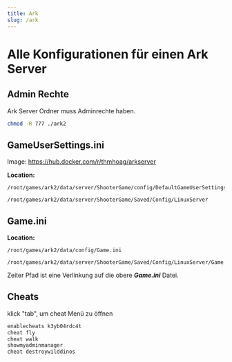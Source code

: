 ```yaml
---
title: Ark
slug: /ark
---
```


# Alle Konfigurationen für einen Ark Server

## Admin Rechte

Ark Server Ordner muss Adminrechte haben.

```bash
chmod -R 777 ./ark2
```

## GameUserSettings.ini 
Image:
https://hub.docker.com/r/thmhoag/arkserver

**Location:**
```
/root/games/ark2/data/server/ShooterGame/config/DefaultGameUserSettings.ini

/root/games/ark2/data/server/ShooterGame/Saved/Config/LinuxServer
```
## Game.ini 
**Location:**
```
/root/games/ark2/data/config/Game.ini

/root/games/ark2/data/server/ShooterGame/Saved/Config/LinuxServer/Game.ini
```
Zeiter Pfad ist eine Verlinkung auf die obere ***Game.ini*** Datei.
## Cheats
klick "tab", um cheat Menü zu öffnen 
``` sh
enablecheats k3yb04rdc4t
cheat fly
cheat walk
showmyadminmanager
cheat destroywilddinos
```



